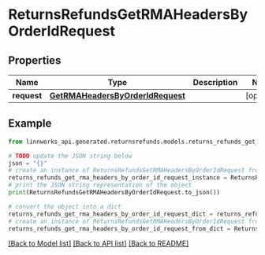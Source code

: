 # ReturnsRefundsGetRMAHeadersByOrderIdRequest


## Properties

Name | Type | Description | Notes
------------ | ------------- | ------------- | -------------
**request** | [**GetRMAHeadersByOrderIdRequest**](GetRMAHeadersByOrderIdRequest.md) |  | [optional] 

## Example

```python
from linnworks_api.generated.returnsrefunds.models.returns_refunds_get_rma_headers_by_order_id_request import ReturnsRefundsGetRMAHeadersByOrderIdRequest

# TODO update the JSON string below
json = "{}"
# create an instance of ReturnsRefundsGetRMAHeadersByOrderIdRequest from a JSON string
returns_refunds_get_rma_headers_by_order_id_request_instance = ReturnsRefundsGetRMAHeadersByOrderIdRequest.from_json(json)
# print the JSON string representation of the object
print(ReturnsRefundsGetRMAHeadersByOrderIdRequest.to_json())

# convert the object into a dict
returns_refunds_get_rma_headers_by_order_id_request_dict = returns_refunds_get_rma_headers_by_order_id_request_instance.to_dict()
# create an instance of ReturnsRefundsGetRMAHeadersByOrderIdRequest from a dict
returns_refunds_get_rma_headers_by_order_id_request_from_dict = ReturnsRefundsGetRMAHeadersByOrderIdRequest.from_dict(returns_refunds_get_rma_headers_by_order_id_request_dict)
```
[[Back to Model list]](../README.md#documentation-for-models) [[Back to API list]](../README.md#documentation-for-api-endpoints) [[Back to README]](../README.md)


